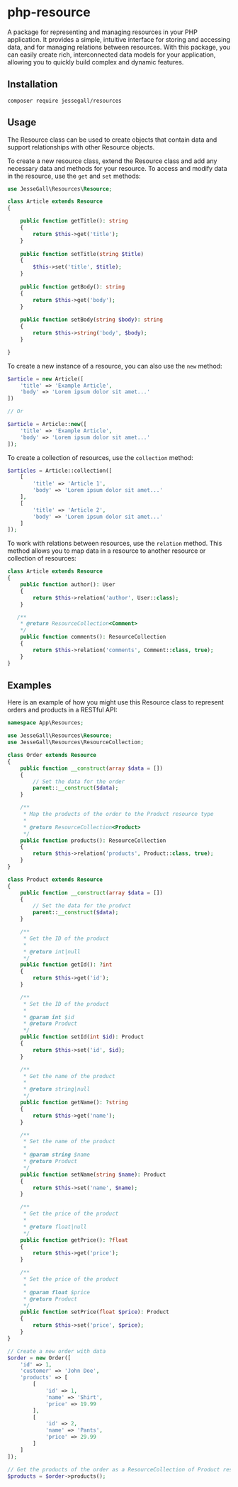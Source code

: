 # php-resource

A package for representing and managing resources in your PHP application. 
It provides a simple, intuitive interface for storing and accessing data, and for managing relations between resources. 
With this package, you can easily create rich, interconnected data models for your application, allowing you to quickly build complex and dynamic features.

## Installation

```
composer require jessegall/resources
```

## Usage

The Resource class can be used to create objects that contain data and support relationships with other Resource objects.

To create a new resource class, extend the Resource class and add any necessary data and methods for your resource.
To access and modify data in the resource, use the `get` and `set` methods:

```php
use JesseGall\Resources\Resource;

class Article extends Resource
{

    public function getTitle(): string 
    {
        return $this->get('title');
    }
    
    public function setTitle(string $title)
    {
        $this->set('title', $title);
    }
    
    public function getBody(): string
    {
        return $this->get('body');
    }
    
    public function setBody(string $body): string
    {
        return $this->string('body', $body);
    }

}
```

To create a new instance of a resource, you can also use the `new` method:

```php
$article = new Article([
    'title' => 'Example Article',
    'body' => 'Lorem ipsum dolor sit amet...'
])

// Or

$article = Article::new([
    'title' => 'Example Article',
    'body' => 'Lorem ipsum dolor sit amet...'
]);
```

To create a collection of resources, use the `collection` method:

```php
$articles = Article::collection([
    [
        'title' => 'Article 1',
        'body' => 'Lorem ipsum dolor sit amet...'
    ],
    [
        'title' => 'Article 2',
        'body' => 'Lorem ipsum dolor sit amet...'
    ]
]);
```

To work with relations between resources, use the `relation` method. This method allows you to map data in a resource to another resource or collection of resources:

```php
class Article extends Resource
{
    public function author(): User
    {
        return $this->relation('author', User::class);
    }

   /**
    * @return ResourceCollection<Comment>
    */
    public function comments(): ResourceCollection
    {
        return $this->relation('comments', Comment::class, true);
    }
}
```

## Examples
Here is an example of how you might use this Resource class to represent orders and products in a RESTful API:
```php
namespace App\Resources;

use JesseGall\Resources\Resource;
use JesseGall\Resources\ResourceCollection;

class Order extends Resource
{
    public function __construct(array $data = [])
    {
        // Set the data for the order
        parent::__construct($data);
    }

    /**
     * Map the products of the order to the Product resource type
     *
     * @return ResourceCollection<Product>
     */
    public function products(): ResourceCollection
    {
        return $this->relation('products', Product::class, true);
    }
}

class Product extends Resource
{
    public function __construct(array $data = [])
    {
        // Set the data for the product
        parent::__construct($data);
    }

    /**
     * Get the ID of the product
     *
     * @return int|null
     */
    public function getId(): ?int
    {
        return $this->get('id');
    }

    /**
     * Set the ID of the product
     *
     * @param int $id
     * @return Product
     */
    public function setId(int $id): Product
    {
        return $this->set('id', $id);
    }

    /**
     * Get the name of the product
     *
     * @return string|null
     */
    public function getName(): ?string
    {
        return $this->get('name');
    }

    /**
     * Set the name of the product
     *
     * @param string $name
     * @return Product
     */
    public function setName(string $name): Product
    {
        return $this->set('name', $name);
    }

    /**
     * Get the price of the product
     *
     * @return float|null
     */
    public function getPrice(): ?float
    {
        return $this->get('price');
    }

    /**
     * Set the price of the product
     *
     * @param float $price
     * @return Product
     */
    public function setPrice(float $price): Product
    {
        return $this->set('price', $price);
    }
}

// Create a new order with data
$order = new Order([
    'id' => 1,
    'customer' => 'John Doe',
    'products' => [
        [
            'id' => 1,
            'name' => 'Shirt',
            'price' => 19.99
        ],
        [
            'id' => 2,
            'name' => 'Pants',
            'price' => 29.99
        ]
    ]
]);

// Get the products of the order as a ResourceCollection of Product resources
$products = $order->products();
```